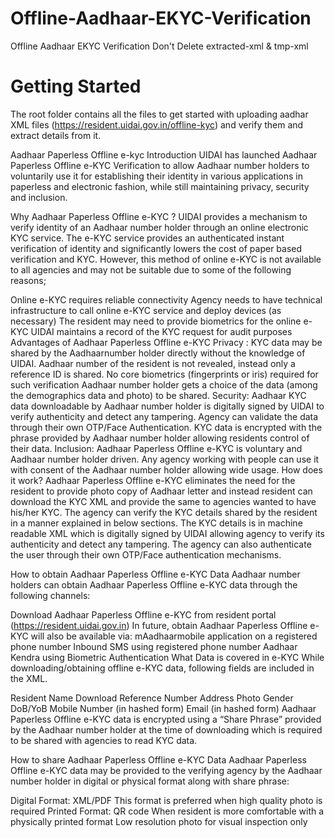 # Offline-Aadhaar-EKYC-Verification
Offline Aadhaar EKYC Verification
Don't Delete extracted-xml & tmp-xml

# Getting Started

The root folder contains all the files to get started with uploading aadhar XML files (https://resident.uidai.gov.in/offline-kyc) and verify them and extract details from it.

Aadhaar Paperless Offline e-kyc
Introduction
UIDAI has launched Aadhaar Paperless Offline e-KYC Verification to allow Aadhaar number holders to voluntarily use it for establishing their identity in various applications in paperless and electronic fashion, while still maintaining privacy, security and inclusion.

Why Aadhaar Paperless Offline e-KYC ?
UIDAI provides a mechanism to verify identity of an Aadhaar number holder through an online electronic KYC service. The e-KYC service provides an authenticated instant verification of identity and significantly lowers the cost of paper based verification and KYC. However, this method of online e-KYC is not available to all agencies and may not be suitable due to some of the following reasons;

Online e-KYC requires reliable connectivity
Agency needs to have technical infrastructure to call online e-KYC service and deploy devices (as necessary)
The resident may need to provide biometrics for the online e-KYC
UIDAI maintains a record of the KYC request for audit purposes
Advantages of Aadhaar Paperless Offline e-KYC
Privacy :
KYC data may be shared by the Aadhaarnumber holder directly without the knowledge of UIDAI.
Aadhaar number of the resident is not revealed, instead only a reference ID is shared.
No core biometrics (fingerprints or iris) required for such verification
Aadhaar number holder gets a choice of the data (among the demographics data and photo) to be shared.
Security:
Aadhaar KYC data downloadable by Aadhaar number holder is digitally signed by UIDAI to verify authenticity and detect any tampering.
Agency can validate the data through their own OTP/Face Authentication.
KYC data is encrypted with the phrase provided by Aadhaar number holder allowing residents control of their data.
Inclusion:
Aadhaar Paperless Offline e-KYC is voluntary and Aadhaar number holder driven.
Any agency working with people can use it with consent of the Aadhaar number holder allowing wide usage.
How does it work?
Aadhaar Paperless Offline e-KYC eliminates the need for the resident to provide photo copy of Aadhaar letter and instead resident can download the KYC XML and provide the same to agencies wanted to have his/her KYC. The agency can verify the KYC details shared by the resident in a manner explained in below sections. The KYC details is in machine readable XML which is digitally signed by UIDAI allowing agency to verify its authenticity and detect any tampering. The agency can also authenticate the user through their own OTP/Face authentication mechanisms.

How to obtain Aadhaar Paperless Offline e-KYC Data
Aadhaar number holders can obtain Aadhaar Paperless Offline e-KYC data through the following channels:

Download Aadhaar Paperless Offline e-KYC from resident portal (https://resident.uidai.gov.in)
In future, obtain Aadhaar Paperless Offline e-KYC will also be available via:
mAadhaarmobile application on a registered phone number
Inbound SMS using registered phone number
Aadhaar Kendra using Biometric Authentication
What Data is covered in e-KYC
While downloading/obtaining offline e-KYC data, following fields are included in the XML.

Resident Name
Download Reference Number
Address
Photo
Gender
DoB/YoB
Mobile Number (in hashed form)
Email (in hashed form)
Aadhaar Paperless Offline e-KYC data is encrypted using a “Share Phrase” provided by the Aadhaar number holder at the time of downloading which is required to be shared with agencies to read KYC data.

How to share Aadhaar Paperless Offline e-KYC Data
Aadhaar Paperless Offline e-KYC data may be provided to the verifying agency by the Aadhaar number holder in digital or physical format along with share phrase:

Digital Format: XML/PDF
This format is preferred when high quality photo is required
Printed Format: QR code
When resident is more comfortable with a physically printed format
Low resolution photo for visual inspection only
